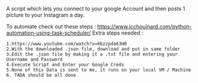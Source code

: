 A script which lets you connect to your google Account and then posts 1 picture to your Instagram a day.

To automate check out these steps : https://www.jcchouinard.com/python-automation-using-task-scheduler/ Extra steps needed :

    1.https://www.youtube.com/watch?v=6bzzpda63H0
    2.With the downloaded .json file, download and put in same folder
    3.Edit the .json file by making it a .txt file and entering your Username and Password
    4.Execute Script and Enter your Google Creds
    5.None of this Data is sent to me, it runs on your local VM / Machine
    6. TADA should be all done
